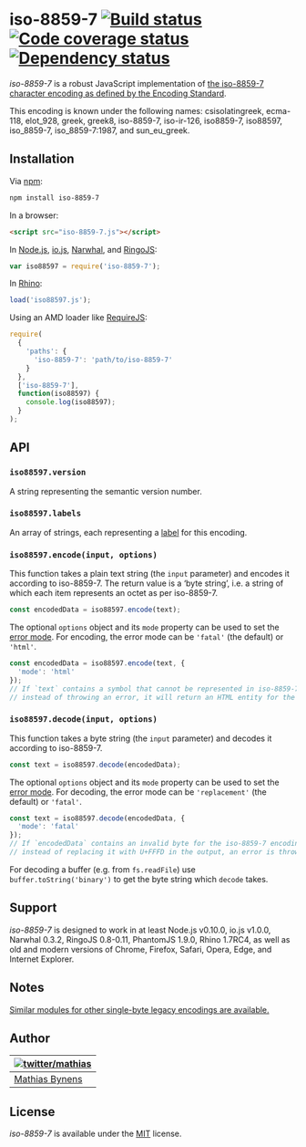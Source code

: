 # iso-8859-7 [![Build status](https://travis-ci.org/mathiasbynens/iso-8859-7.svg?branch=master)](https://travis-ci.org/mathiasbynens/iso-8859-7) [![Code coverage status](https://coveralls.io/repos/mathiasbynens/iso-8859-7/badge.svg)](https://coveralls.io/r/mathiasbynens/iso-8859-7) [![Dependency status](https://gemnasium.com/mathiasbynens/iso-8859-7.svg)](https://gemnasium.com/mathiasbynens/iso-8859-7)

_iso-8859-7_ is a robust JavaScript implementation of [the iso-8859-7 character encoding as defined by the Encoding Standard](https://encoding.spec.whatwg.org/#iso-8859-7).

This encoding is known under the following names: csisolatingreek, ecma-118, elot_928, greek, greek8, iso-8859-7, iso-ir-126, iso8859-7, iso88597, iso_8859-7, iso_8859-7:1987, and sun_eu_greek.

## Installation

Via [npm](https://www.npmjs.com/):

```bash
npm install iso-8859-7
```

In a browser:

```html
<script src="iso-8859-7.js"></script>
```

In [Node.js](https://nodejs.org/), [io.js](https://iojs.org/), [Narwhal](http://narwhaljs.org/), and [RingoJS](http://ringojs.org/):

```js
var iso88597 = require('iso-8859-7');
```

In [Rhino](https://www.mozilla.org/rhino/):

```js
load('iso88597.js');
```

Using an AMD loader like [RequireJS](http://requirejs.org/):

```js
require(
  {
    'paths': {
      'iso-8859-7': 'path/to/iso-8859-7'
    }
  },
  ['iso-8859-7'],
  function(iso88597) {
    console.log(iso88597);
  }
);
```

## API

### `iso88597.version`

A string representing the semantic version number.

### `iso88597.labels`

An array of strings, each representing a [label](https://encoding.spec.whatwg.org/#label) for this encoding.

### `iso88597.encode(input, options)`

This function takes a plain text string (the `input` parameter) and encodes it according to iso-8859-7. The return value is a ‘byte string’, i.e. a string of which each item represents an octet as per iso-8859-7.

```js
const encodedData = iso88597.encode(text);
```

The optional `options` object and its `mode` property can be used to set the [error mode](https://encoding.spec.whatwg.org/#error-mode). For encoding, the error mode can be `'fatal'` (the default) or `'html'`.

```js
const encodedData = iso88597.encode(text, {
  'mode': 'html'
});
// If `text` contains a symbol that cannot be represented in iso-8859-7,
// instead of throwing an error, it will return an HTML entity for the symbol.
```

### `iso88597.decode(input, options)`

This function takes a byte string (the `input` parameter) and decodes it according to iso-8859-7.

```js
const text = iso88597.decode(encodedData);
```

The optional `options` object and its `mode` property can be used to set the [error mode](https://encoding.spec.whatwg.org/#error-mode). For decoding, the error mode can be `'replacement'` (the default) or `'fatal'`.

```js
const text = iso88597.decode(encodedData, {
  'mode': 'fatal'
});
// If `encodedData` contains an invalid byte for the iso-8859-7 encoding,
// instead of replacing it with U+FFFD in the output, an error is thrown.
```

For decoding a buffer (e.g. from `fs.readFile`) use `buffer.toString('binary')` to get the byte string which `decode` takes.

## Support

_iso-8859-7_ is designed to work in at least Node.js v0.10.0, io.js v1.0.0, Narwhal 0.3.2, RingoJS 0.8-0.11, PhantomJS 1.9.0, Rhino 1.7RC4, as well as old and modern versions of Chrome, Firefox, Safari, Opera, Edge, and Internet Explorer.

## Notes

[Similar modules for other single-byte legacy encodings are available.](https://www.npmjs.com/browse/keyword/legacy-encoding)

## Author

| [![twitter/mathias](https://gravatar.com/avatar/24e08a9ea84deb17ae121074d0f17125?s=70)](https://twitter.com/mathias "Follow @mathias on Twitter") |
|---|
| [Mathias Bynens](https://mathiasbynens.be/) |

## License

_iso-8859-7_ is available under the [MIT](https://mths.be/mit) license.
